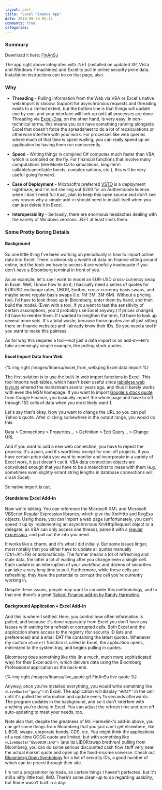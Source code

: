 ```yaml
---
layout: post
title: "Excel Finance App"
date: 2010-08-26 05:12
comments: true
categories: 
---
```


### Summary

Download it here: [FinAnSu][github_finansu]

The app right above integrates with .NET (installed on updated XP, Vista
and Windows 7 machines) and Excel to pull in online security price
data. Installation instructions can be on that page, also.

### Why

* **Threading** - Pulling information from the Web via VBA or Excel's native
  web import is slooow. Support for asynchronous requests and threading exists
  to a limited extent, but the bottom line is that things will update one by
  one, and your interface will lock up until all processes are done. Threading
  via [Excel-Dna][excel_dna], on the other hand, is very easy. In non-technical
  terms, this means you can have something running alongside Excel that doesn't
  force the spreadsheet to do a lot of recalculations or otherwise interfere
  with your work. For processes like web queries where much of that time is
  spent waiting, you can really speed up an application by having them run
  concurrently.

* **Speed** - Writing things in compiled C# computes much faster than VBA, which
  is compiled on the fly. For financial functions that involve many computations
  (like Monte Carlo simulations, long-term callable/cancellable bonds, complex
  options, etc.), this will be very useful going forward.

* **Ease of Deployment** - Microsoft's preferred [VSTO][vsto] is a deployment nightmare,
  and I'm not shelling out $200 for an Authenticode license when I don't need
  full trust, plan to keep this open source and don't see any reason why a
  simple add-in should need to install itself when you can just delete it in
  Excel.

* **Interoperability** - Seriously, there are enormous headaches dealing with
  the variety of Windows versions. .NET at least limits them.

### Some Pretty Boring Details

#### Background

So one little thing I've been working on periodically is how to import online
data into Excel. There is obviously a wealth of data on finance sitting around
online, but the tools we have to access it are woefully inadequate if you don't
have a Bloomberg terminal in front of you.

As an example, let's say I want to model an EUR-USD cross-currency swap in
Excel. Well, I know how to do it; I basically need a series of quotes for EURUSD
exchange rates, LIBOR, Euribor, cross-currency basis swaps, and maybe some
regular basis swaps (i.e. 1M-3M, 3M-6M). Without a pricing tool, I'd have to
look these up in Bloomberg, enter them by hand, and then build the model. (Even
with a tool, if you want to test the sensitivity of certain assumptions, you'd
probably use Excel anyway.) If prices changed, I'd have to reenter them. If I
wanted to lengthen the term, I'd have to look up several more sets. It's a total
waste, because those quotes are all just sitting there on finance websites and I
already know their IDs. So you need a tool if you want to make this painless.

As for why this requires a tool—not just a data import or an add-in—let's take a
seemingly simple example, like pulling stock quotes.

#### Excel Import Data from Web

{% img right /images/finansu/excel_from_web.png Excel data import %}

The first solution is to use the built-in web import functions in Excel. This
tool imports web tables, which hasn't been useful since
[tableless web layouts][tableless] entered the mainstream several years ago, and
thus it barely works with even the MSN homepage. If you want to import [Google's
stock quote][goog] from Google Finance, you basically import the whole page and
have to sift through 152 cells of data when you most likely want 1.

Let's say that's okay. Now you want to change the URL so you can pull Yahoo's
quote. After clicking somewhere in the output range, you would do this:

Data > Connections > Properties... > Definition > Edit Query... > Change URL

And if you want to add a new web connection, you have to repeat the
process. It's a pain, and it's worthless except for one-off projects. If you
have certain price data you want to monitor and incorporate in a variety of
Excel work, it just doesn't cut it. VBA data connection objects are convoluted
enough that you have to be a masochist to mess with them (e.g. sometimes even
slightly errant string lengths in database connections will crash Excel).

So native import is out.

#### Standalone Excel Add-In

Now we're talking. You can reference the Microsoft XML and Microsoft VBScript
Regular Expression libraries, which give the XmlHttp and RegExp objects. Using
those, you can import a web page (unfortunately, you can't speed it up by
implementing an asynchronous XmlHttpRequest object or a delegate, as VBA can
only access one thread), parse it with a [regular expression][regex], and pull
out the info you need.

It works like a charm, and it's what I did initially. But some issues linger,
most notably that you either have to update all quotes manually (Ctrl+Alt+F9)
or automatically. The former means a lot of refreshing and stale data, the
latter a lot of waiting after you change even a single cell. Each update is an
interruption of your workflow, and dozens of securities can take a very long
time to pull. Furthermore, while these cells are refreshing, they have the
potential to corrupt the cell you're currently working in.

Despite these issues, people may want to consider this methodology, and to that
end there's a great [Yahoo! Finance add-in by Randy Harmelink][smf_addin].

#### Background Application + Excel Add-In

And this is where I settled. Here, you control how often information is pulled,
and because it's done separately from Excel you don't have any issues with
waiting for a refresh or corrupted cells. Both Excel and the application share
access to the registry (for security ID lists and preferences) and a small DAT
file containing the latest quotes. Whenever my custom `=Quote()` function is
called in Excel, the application opens, minimized to the system tray, and begins
pulling in quotes.

Bloomberg does something like this (in a much, much more sophisticated way)
for their Excel add-in, which delivers data using the Bloomberg Professional
application as the back-end.

{% img right /images/finansu/live_quote.gif FinAnSu live quote %}

Anyway, once you've installed everything, you would write something like
`=LiveQuote("goog")` in Excel. The application will display `"#WAIT"` in
the cell until it's pulled the information and update every 15 seconds
afterwards. The program updates in the background, and so it don't interfere
with anything you're doing in Excel. You can adjust the refresh time and turn
off auto-updating to meet your needs, too.

Note also that, despite the greatness of Mr. Harmelink's add-in above,
you can get some things from Bloomberg that you just can't get elsewhere,
like LIBOR, swaps, corporate bonds, CDS, etc. You might think the
applications of a real-time GOOG quote are limited, but with something like
`=LiveQuote("US0003M:IND")` (and its LIBOR/swap brethren) pulling from
Bloomberg, you can do some serious discounted cash flow stuff very near the
actual market quote and open up the fixed-income universe. Check out
[Bloomberg Open Symbology][open_symbology] for a list of security IDs, a good
number of which can be priced through their site.

I'm not a programmer by trade, so certain things I haven't perfected, but it's
still a nifty little tool, IMO. There's some clean-up to do regarding usability,
but Rome wasn't built in a day.

  [excel_dna]:http://exceldna.codeplex.com/
  [github_finansu]:http://github.com/brymck/finansu
  [goog]:http://www.google.com/finance?q=NASDAQ%3AGOOG
  [open_symbology]:http://bsym.bloomberg.com/sym/
  [regex]:http://en.wikipedia.org/wiki/Regular_expression
  [smf_addin]:http://finance.groups.yahoo.com/group/smf_addin/
  [tableless]:http://en.wikipedia.org/wiki/Tableless_web_design
  [vsto]:http://en.wikipedia.org/wiki/Visual_Studio_Tools_for_Office
